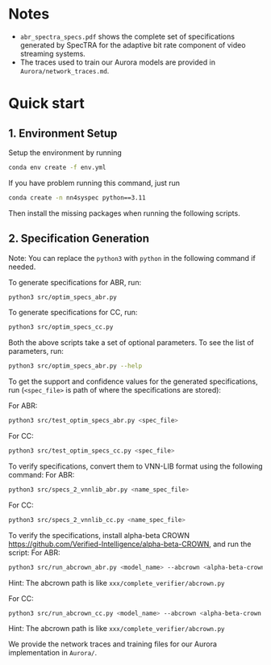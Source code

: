 # Notes
- `abr_spectra_specs.pdf` shows the complete set of specifications generated by SpecTRA for the adaptive bit rate component of video streaming systems.
- The traces used to train our Aurora models are provided in `Aurora/network_traces.md`.

# Quick start
## 1. Environment Setup
Setup the environment by running 

```bash
conda env create -f env.yml
```

If you have problem running this command, just run

```bash
conda create -n nn4syspec python==3.11
```

Then install the missing packages when running the following scripts.

## 2. Specification Generation
Note: You can replace the `python3` with `python` in the following command if needed.

To generate specifications for ABR, run:
```bash
python3 src/optim_specs_abr.py
```

To generate specifications for CC, run:
```bash
python3 src/optim_specs_cc.py
```

Both the above scripts take a set of optional parameters. To see the list of parameters, run:
```bash
python3 src/optim_specs_abr.py --help
```

To get the support and confidence values for the generated specifications, run (```<spec_file>``` is path of where the specifications are stored):

For ABR:
```bash
python3 src/test_optim_specs_abr.py <spec_file>
```

For CC:
```bash
python3 src/test_optim_specs_cc.py <spec_file>
```

To verify specifications, convert them to VNN-LIB format using the following command:
For ABR:
```bash
python3 src/specs_2_vnnlib_abr.py <name_spec_file>
```

For CC:
```bash
python3 src/specs_2_vnnlib_cc.py <name_spec_file>
```

To verify the specifications, install alpha-beta CROWN https://github.com/Verified-Intelligence/alpha-beta-CROWN, and run the script:
For ABR:
```bash
python3 src/run_abcrown_abr.py <model_name> --abcrown <alpha-beta-crown path>
```
Hint: The abcrown path is like `xxx/complete_verifier/abcrown.py`

For CC:
```bash
python3 src/run_abcrown_cc.py <model_name> --abcrown <alpha-beta-crown path>
```
Hint: The abcrown path is like `xxx/complete_verifier/abcrown.py`

We provide the network traces and training files for our Aurora implementation in ```Aurora/```.
